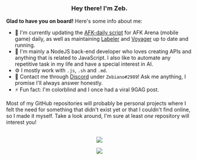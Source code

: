 <h3 align="center">Hey there! I'm Zeb.</h3>

**Glad to have you on board!** Here's some info about me:

- 🔭 I'm currently updating the [AFK-daily script](https://github.com/zebscripts/AFK-Daily) for AFK Arena (mobile game) daily, as well as maintaining [Labeler](https://github.com/Zebiano/Labeler) and [Voyager](https://github.com/LabPath/Voyager) up to date and running.
- 🌱 I'm mainly a NodeJS back-end developer who loves creating APIs and anything that is related to JavaScript. I also like to automate any repetitive task in my life and have a special interest in AI.
- ⚙️ I mostly work with `.js`, `.sh` and `.md`.
- 💬 Contact me through [Discord](http://discordapp.com/users/241655863616471041) under `Zebiano#2989`! Ask me anything, I promise I'll always answer honestly.
- ⚡ Fun fact: I'm colorblind and I once had a viral 9GAG post.

Most of my GitHub repositories will probably be personal projects where I felt the need for something that didn't exist yet or that I couldn't find online, so I made it myself. Take a look around, I'm sure at least *one* repository will interest you!

<br>

<div align="center">
<a href="https://github.com/anuraghazra/github-readme-stats" alt="GitHub stats"><img src="https://github-readme-stats.vercel.app/api?username=Zebiano&count_private=true&show_icons=true&theme=nord&custom_title=GitHub%20stats:"></img></a>

<a href="https://github.com/antonkomarev/github-profile-views-counter" alt="Profile views"><img src="https://komarev.com/ghpvc/?username=Zebiano"></img></a>
</div>

<!--
**Zebiano/Zebiano** is a ✨ _special_ ✨ repository because its `README.md` (this file) appears on your GitHub profile.

Here are some ideas to get you started:

- 🔭 I’m currently working on ...
- 🌱 I’m currently learning ...
- 👯 I’m looking to collaborate on ...
- 🤔 I’m looking for help with ...
- 💬 Ask me about ...
- 📫 How to reach me: ...
- 😄 Pronouns: ...
- ⚡ Fun fact: ...
-->
